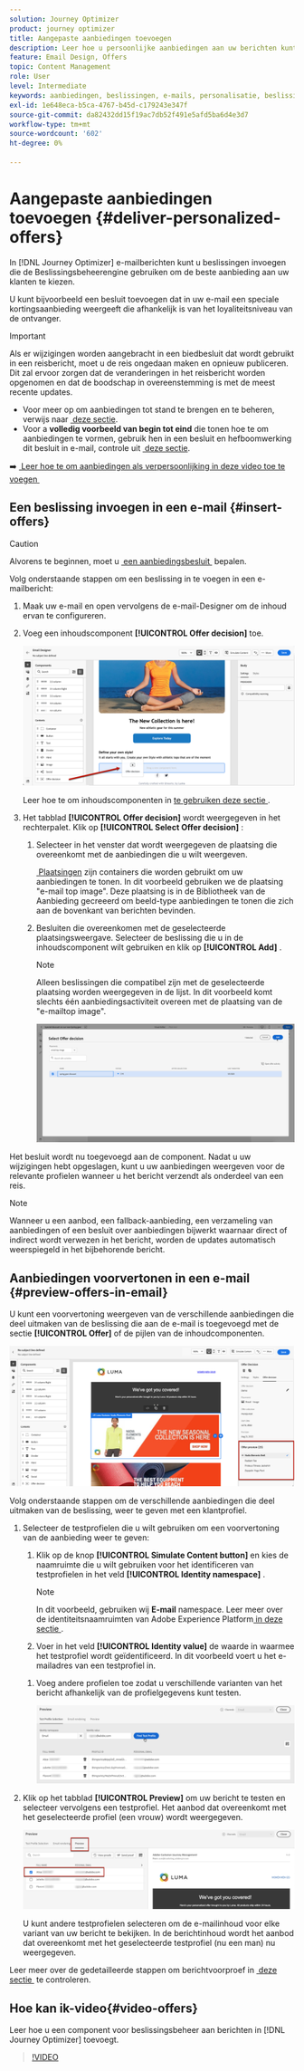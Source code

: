 ```yaml
---
solution: Journey Optimizer
product: journey optimizer
title: Aangepaste aanbiedingen toevoegen
description: Leer hoe u persoonlijke aanbiedingen aan uw berichten kunt toevoegen
feature: Email Design, Offers
topic: Content Management
role: User
level: Intermediate
keywords: aanbiedingen, beslissingen, e-mails, personalisatie, beslissingen
exl-id: 1e648eca-b5ca-4767-b45d-c179243e347f
source-git-commit: da82432dd15f19ac7db52f491e5afd5ba6d4e3d7
workflow-type: tm+mt
source-wordcount: '602'
ht-degree: 0%

---
```


# Aangepaste aanbiedingen toevoegen {#deliver-personalized-offers}

In [!DNL Journey Optimizer] e-mailberichten kunt u beslissingen invoegen die de Beslissingsbeheerengine gebruiken om de beste aanbieding aan uw klanten te kiezen.

U kunt bijvoorbeeld een besluit toevoegen dat in uw e-mail een speciale kortingsaanbieding weergeeft die afhankelijk is van het loyaliteitsniveau van de ontvanger.

>[!IMPORTANT]
>
>Als er wijzigingen worden aangebracht in een biedbesluit dat wordt gebruikt in een reisbericht, moet u de reis ongedaan maken en opnieuw publiceren.  Dit zal ervoor zorgen dat de veranderingen in het reisbericht worden opgenomen en dat de boodschap in overeenstemming is met de meest recente updates.

* Voor meer op om aanbiedingen tot stand te brengen en te beheren, verwijs naar [&#x200B; deze sectie &#x200B;](../offers/get-started/starting-offer-decisioning.md).
* Voor a **volledig voorbeeld van begin tot eind** die tonen hoe te om aanbiedingen te vormen, gebruik hen in een besluit en hefboomwerking dit besluit in e-mail, controle uit [&#x200B; deze sectie &#x200B;](../offers/offers-e2e.md#insert-decision-in-email).

➡️ [&#x200B; Leer hoe te om aanbiedingen als verpersoonlijking in deze video toe te voegen &#x200B;](#video-offers)

## Een beslissing invoegen in een e-mail {#insert-offers}

>[!CAUTION]
>
>Alvorens te beginnen, moet u [&#x200B; een aanbiedingsbesluit &#x200B;](../offers/offer-activities/create-offer-activities.md) bepalen.

Volg onderstaande stappen om een beslissing in te voegen in een e-mailbericht:

1. Maak uw e-mail en open vervolgens de e-mail-Designer om de inhoud ervan te configureren.

1. Voeg een inhoudscomponent **[!UICONTROL Offer decision]** toe.

   ![](assets/deliver-offer-component.png)

   Leer hoe te om inhoudscomponenten in [&#x200B; te gebruiken deze sectie &#x200B;](content-components.md).

1. Het tabblad **[!UICONTROL Offer decision]** wordt weergegeven in het rechterpalet. Klik op **[!UICONTROL Select Offer decision]** :

   1. Selecteer in het venster dat wordt weergegeven de plaatsing die overeenkomt met de aanbiedingen die u wilt weergeven.

      [&#x200B; Plaatsingen &#x200B;](../offers/offer-library/creating-placements.md) zijn containers die worden gebruikt om uw aanbiedingen te tonen. In dit voorbeeld gebruiken we de plaatsing &quot;e-mail top image&quot;. Deze plaatsing is in de Bibliotheek van de Aanbieding gecreeerd om beeld-type aanbiedingen te tonen die zich aan de bovenkant van berichten bevinden.

   1. Besluiten die overeenkomen met de geselecteerde plaatsingsweergave. Selecteer de beslissing die u in de inhoudscomponent wilt gebruiken en klik op **[!UICONTROL Add]** .

      >[!NOTE]
      >
      >Alleen beslissingen die compatibel zijn met de geselecteerde plaatsing worden weergegeven in de lijst. In dit voorbeeld komt slechts één aanbiedingsactiviteit overeen met de plaatsing van de &quot;e-mailtop image&quot;.

      ![](assets/deliver-offer-placement.png)

Het besluit wordt nu toegevoegd aan de component. Nadat u uw wijzigingen hebt opgeslagen, kunt u uw aanbiedingen weergeven voor de relevante profielen wanneer u het bericht verzendt als onderdeel van een reis.

>[!NOTE]
>
>Wanneer u een aanbod, een fallback-aanbieding, een verzameling van aanbiedingen of een besluit over aanbiedingen bijwerkt waarnaar direct of indirect wordt verwezen in het bericht, worden de updates automatisch weerspiegeld in het bijbehorende bericht.

## Aanbiedingen voorvertonen in een e-mail {#preview-offers-in-email}

U kunt een voorvertoning weergeven van de verschillende aanbiedingen die deel uitmaken van de beslissing die aan de e-mail is toegevoegd met de sectie **[!UICONTROL Offer]** of de pijlen van de inhoudcomponenten.

![](assets/deliver-offer-preview.png)

Volg onderstaande stappen om de verschillende aanbiedingen die deel uitmaken van de beslissing, weer te geven met een klantprofiel.

1. Selecteer de testprofielen die u wilt gebruiken om een voorvertoning van de aanbieding weer te geven:

   1. Klik op de knop **[!UICONTROL Simulate Content button]** en kies de naamruimte die u wilt gebruiken voor het identificeren van testprofielen in het veld **[!UICONTROL Identity namespace]** .

      >[!NOTE]
      >
      >In dit voorbeeld, gebruiken wij **E-mail** namespace. Leer meer over de identiteitsnaamruimten van Adobe Experience Platform [&#x200B; in deze sectie &#x200B;](../audience/get-started-identity.md).

   1. Voer in het veld **[!UICONTROL Identity value]** de waarde in waarmee het testprofiel wordt geïdentificeerd. In dit voorbeeld voert u het e-mailadres van een testprofiel in.

   <!--For example enter smith@adobe.com and click the **[!UICONTROL Add profile]** button.-->

   1. Voeg andere profielen toe zodat u verschillende varianten van het bericht afhankelijk van de profielgegevens kunt testen.

      ![](assets/deliver-offer-test-profiles.png)

1. Klik op het tabblad **[!UICONTROL Preview]** om uw bericht te testen en selecteer vervolgens een testprofiel. Het aanbod dat overeenkomt met het geselecteerde profiel (een vrouw) wordt weergegeven.

   ![](assets/deliver-offer-test-profile-female-preview.png)

   U kunt andere testprofielen selecteren om de e-mailinhoud voor elke variant van uw bericht te bekijken. In de berichtinhoud wordt het aanbod dat overeenkomt met het geselecteerde testprofiel (nu een man) nu weergegeven.

Leer meer over de gedetailleerde stappen om berichtvoorproef in [&#x200B; deze sectie &#x200B;](#preview-your-messages) te controleren.

## Hoe kan ik-video{#video-offers}

Leer hoe u een component voor beslissingsbeheer aan berichten in [!DNL Journey Optimizer] toevoegt.

>[!VIDEO](https://video.tv.adobe.com/v/334088?quality=12)
